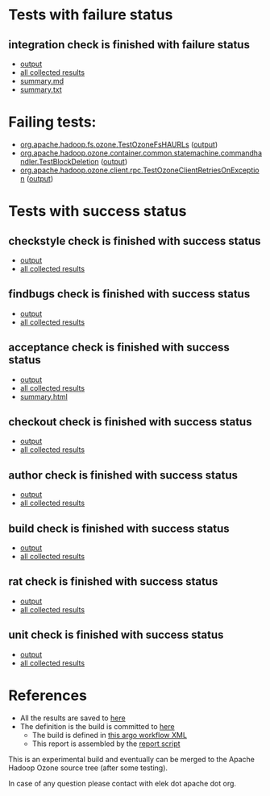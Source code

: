 # Tests with failure status

## integration check is finished with failure status

   * [output](https://raw.githubusercontent.com/elek/ozone-ci/master/pr/pr-hdds-2157-mmjzp/integration/output.log)
   * [all collected results](https://github.com/elek/ozone-ci/tree/master/pr/pr-hdds-2157-mmjzp/integration)
   * [summary.md](https://github.com/elek/ozone-ci/tree/master/pr/pr-hdds-2157-mmjzp/integration/summary.md)
   * [summary.txt](https://github.com/elek/ozone-ci/tree/master/pr/pr-hdds-2157-mmjzp/integration/summary.txt)

# Failing tests: 

 * [org.apache.hadoop.fs.ozone.TestOzoneFsHAURLs](hadoop-ozone/ozonefs/org.apache.hadoop.fs.ozone.TestOzoneFsHAURLs.txt) ([output](hadoop-ozone/ozonefs/org.apache.hadoop.fs.ozone.TestOzoneFsHAURLs-output.txt/))
 * [org.apache.hadoop.ozone.container.common.statemachine.commandhandler.TestBlockDeletion](hadoop-ozone/integration-test/org.apache.hadoop.ozone.container.common.statemachine.commandhandler.TestBlockDeletion.txt) ([output](hadoop-ozone/integration-test/org.apache.hadoop.ozone.container.common.statemachine.commandhandler.TestBlockDeletion-output.txt/))
 * [org.apache.hadoop.ozone.client.rpc.TestOzoneClientRetriesOnException](hadoop-ozone/integration-test/org.apache.hadoop.ozone.client.rpc.TestOzoneClientRetriesOnException.txt) ([output](hadoop-ozone/integration-test/org.apache.hadoop.ozone.client.rpc.TestOzoneClientRetriesOnException-output.txt/))


# Tests with success status

## checkstyle check is finished with success status

   * [output](https://raw.githubusercontent.com/elek/ozone-ci/master/pr/pr-hdds-2157-mmjzp/checkstyle/output.log)
   * [all collected results](https://github.com/elek/ozone-ci/tree/master/pr/pr-hdds-2157-mmjzp/checkstyle)


## findbugs check is finished with success status

   * [output](https://raw.githubusercontent.com/elek/ozone-ci/master/pr/pr-hdds-2157-mmjzp/findbugs/output.log)
   * [all collected results](https://github.com/elek/ozone-ci/tree/master/pr/pr-hdds-2157-mmjzp/findbugs)


## acceptance check is finished with success status

   * [output](https://raw.githubusercontent.com/elek/ozone-ci/master/pr/pr-hdds-2157-mmjzp/acceptance/output.log)
   * [all collected results](https://github.com/elek/ozone-ci/tree/master/pr/pr-hdds-2157-mmjzp/acceptance)
   * [summary.html](https://elek.github.io/ozone-ci/pr/pr-hdds-2157-mmjzp/acceptance/summary.html)


## checkout check is finished with success status

   * [output](https://raw.githubusercontent.com/elek/ozone-ci/master/pr/pr-hdds-2157-mmjzp/checkout/output.log)
   * [all collected results](https://github.com/elek/ozone-ci/tree/master/pr/pr-hdds-2157-mmjzp/checkout)


## author check is finished with success status

   * [output](https://raw.githubusercontent.com/elek/ozone-ci/master/pr/pr-hdds-2157-mmjzp/author/output.log)
   * [all collected results](https://github.com/elek/ozone-ci/tree/master/pr/pr-hdds-2157-mmjzp/author)


## build check is finished with success status

   * [output](https://raw.githubusercontent.com/elek/ozone-ci/master/pr/pr-hdds-2157-mmjzp/build/output.log)
   * [all collected results](https://github.com/elek/ozone-ci/tree/master/pr/pr-hdds-2157-mmjzp/build)


## rat check is finished with success status

   * [output](https://raw.githubusercontent.com/elek/ozone-ci/master/pr/pr-hdds-2157-mmjzp/rat/output.log)
   * [all collected results](https://github.com/elek/ozone-ci/tree/master/pr/pr-hdds-2157-mmjzp/rat)


## unit check is finished with success status

   * [output](https://raw.githubusercontent.com/elek/ozone-ci/master/pr/pr-hdds-2157-mmjzp/unit/output.log)
   * [all collected results](https://github.com/elek/ozone-ci/tree/master/pr/pr-hdds-2157-mmjzp/unit)




# References

 * All the results are saved to [here](https://github.com/elek/ozone-ci/tree/master/pr/pr-hdds-2157-mmjzp/)
 * The definition is the build is committed to [here](https://github.com/elek/argo-ozone)
    * The build is defined in [this argo workflow XML](https://github.com/elek/argo-ozone/blob/master/ozone-build.yaml)
    * This report is assembled by the [report script](https://github.com/elek/argo-ozone/blob/master/scripts/report.sh)

This is an experimental build and eventually can be merged to the Apache Hadoop Ozone source tree (after some testing).

In case of any question please contact with elek dot apache dot org.
